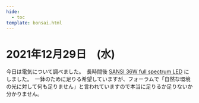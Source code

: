 ```yaml
---
hide:
  - toc
template: bonsai.html
---
```

# 2021年12月29日　(水)

今日は電気について調べました。　長時間後 [SANSI 36W full spectrum LED](https://www.amazon.co.uk/gp/product/B082PSBP68) にしました。　一鉢のために足りる希望していますが、フォーラムで「自然な環境の光に対して何も足りません」と言われていますので本当に足りるか足りないか分かりません。